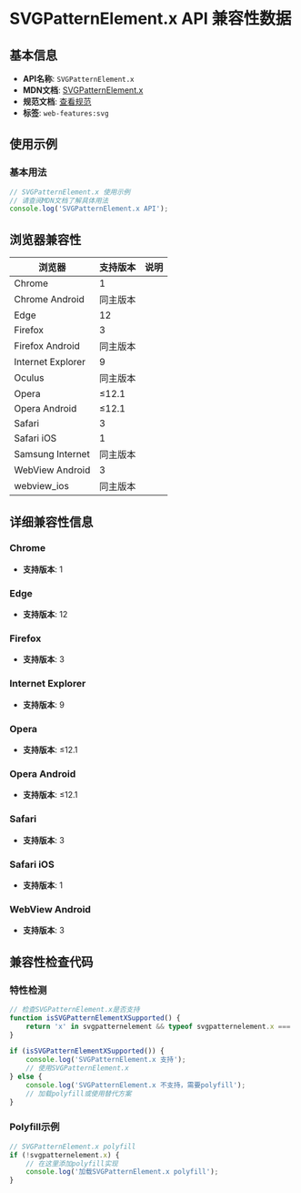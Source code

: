 # SVGPatternElement.x API 兼容性数据

## 基本信息

- **API名称**: `SVGPatternElement.x`
- **MDN文档**: [SVGPatternElement.x](https://developer.mozilla.org/docs/Web/API/SVGPatternElement/x)
- **规范文档**: [查看规范](https://svgwg.org/svg2-draft/pservers.html#__svg__SVGPatternElement__x)
- **标签**: `web-features:svg`

## 使用示例

### 基本用法

```javascript
// SVGPatternElement.x 使用示例
// 请查阅MDN文档了解具体用法
console.log('SVGPatternElement.x API');
```

## 浏览器兼容性

| 浏览器 | 支持版本 | 说明 |
|--------|----------|------|
| Chrome | 1 |  |
| Chrome Android | 同主版本 |  |
| Edge | 12 |  |
| Firefox | 3 |  |
| Firefox Android | 同主版本 |  |
| Internet Explorer | 9 |  |
| Oculus | 同主版本 |  |
| Opera | ≤12.1 |  |
| Opera Android | ≤12.1 |  |
| Safari | 3 |  |
| Safari iOS | 1 |  |
| Samsung Internet | 同主版本 |  |
| WebView Android | 3 |  |
| webview_ios | 同主版本 |  |

## 详细兼容性信息

### Chrome

- **支持版本**: 1

### Edge

- **支持版本**: 12

### Firefox

- **支持版本**: 3

### Internet Explorer

- **支持版本**: 9

### Opera

- **支持版本**: ≤12.1

### Opera Android

- **支持版本**: ≤12.1

### Safari

- **支持版本**: 3

### Safari iOS

- **支持版本**: 1

### WebView Android

- **支持版本**: 3

## 兼容性检查代码

### 特性检测

```javascript
// 检查SVGPatternElement.x是否支持
function isSVGPatternElementXSupported() {
    return 'x' in svgpatternelement && typeof svgpatternelement.x === 'function';
}

if (isSVGPatternElementXSupported()) {
    console.log('SVGPatternElement.x 支持');
    // 使用SVGPatternElement.x
} else {
    console.log('SVGPatternElement.x 不支持，需要polyfill');
    // 加载polyfill或使用替代方案
}
```

### Polyfill示例

```javascript
// SVGPatternElement.x polyfill
if (!svgpatternelement.x) {
    // 在这里添加polyfill实现
    console.log('加载SVGPatternElement.x polyfill');
}
```

